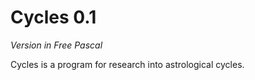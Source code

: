 # Cycles 0.1

*Version in Free Pascal*



Cycles is a program for research into astrological cycles.

